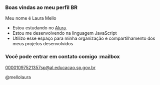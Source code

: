### Boas vindas ao meu perfil BR 

Meu nome é Laura Mello

- Estou estudando no [Alura](https://ww,alura,com.br).
- Estou me desenvolvendo na linguagem JavaScript
- Utilizo esse espaço para minha organização e compartilhamento dos meus projetos desenvolvidos

### Você pode entrar em contato comigo :mailbox 

00001097521357sp@al.educacao.sp.gov.br

@mellolaura 
